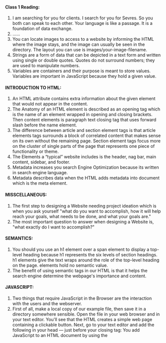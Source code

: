 #### Class 1 Reading:

1. I am searching for you for clients. I search for you for Sevres. So you both can speak to each other. Your language is like a passage. It is a foundation of data exchange. 
2. ......
3. You can locate images to access to a website by informing the HTML where the image stays, and the image can usually be seen in the directory. The layout you can use is images/your-image-filename. 
4. Strings are a form of data that can be depicted in a text form and written using single or double quotes. Quotes do not surround numbers; they are used to manipulate numbers. 
5. Variables are containers and their purpose is meant to store values. Variables are important in JavaScript because they hold a given value.

#### INTRODUCTION TO HTML:
1. An HTML attribute contains extra information about the given element that would not appear in the content. 
2. The Anatomy of an HTML element is described as an opening tag which is the name of an element wrapped in opening and closing brackets. Then content elements is paragraph text closing tag that uses forward slash before the name element.
3. The difference between article and section element tags is that article elements tags surrounds a block of correlated content that makes sense on its own without the remaining page. Section element tags focus more on the cluster of single parts of the page that represents one piece of functionality or theme. 
4. The Elements a “typical” website includes is the header, nag bar, main content, sidebar, and footer. 
5. Metadata increases you search Engine Optimization because its written in search engine language. 
6. Metadata describes data when the HTML adds metadata into document which is the meta element. 
  
#### MISSCELLANEOUS:
1. The first step to designing a Website needing project ideation which is when you ask yourself "what do you want to accomplish, how it will help reach your goals, what needs to be done, and what your goals are."
2. The most important question to answer when designing a Website is, "what exactly do I want to accomplish?"

#### SEMANTICS:
  
1. You should you use an h1 element over a span element to display a top-level heading because h1 represents the six levels of section headings. h1 elements give the text wraps around the role of the top-level heading on the page. <span> elements hold no semantic value. 
2. The benefit of using semantic tags in our HTML is that it helps the search engine determine the webpage's importance and content. 
  
#### JAVASCRIPT: 
1. Two things that require JavaScript in the Browser are the interaction with the users and the webserver.  
2. First of all, make a local copy of our example file, then save it in a directory somewhere sensible. Open the file in your web browser and in your text editor. You'll see that the HTML creates a simple web page containing a clickable button. Next, go to your text editor and add the following in your head — just before your closing </head> tag: You add JavaScript to an HTML document by using the <script> element. 
  <img width="727" alt="Screen Shot 2022-10-21 at 9 57 24 AM" src="https://user-images.githubusercontent.com/113928893/197249458-1cb6de0c-c0ae-4fa9-b749-e2f89e57d777.png">

## Things I want to know more about:












